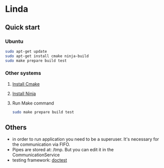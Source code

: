 # Linda

## Quick start

### Ubuntu

```sh
sudo apt-get update
sudo apt-get install cmake ninja-build
sudo make prepare build test
```

### Other systems

1. [Install Cmake](https://cgold.readthedocs.io/en/latest/first-step/installation.html)

2. [Install Ninja](https://ninja-build.org)

3. Run Make command

    ```sh
    sudo make prepare build test
    ```

## Others

- in order to run application you need to be a superuser. It's necessary for the communication via FIFO.
- Pipes are stored at: /tmp. But you can edit it in the CommunicationService
- testing framework: [doctest](https://github.com/doctest/doctest)
